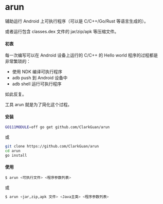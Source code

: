 # arun

辅助运行 Android 上可执行程序（可以是 C/C++/Go/Rust 等语言生成的）。

或者运行包含 classes.dex 文件的 jar/zip/apk 等压缩文件。

#### 初衷

每一次编写可以在 Android 设备上运行的 C/C++ 的 Hello world 程序的过程都是非常繁琐的：

* 使用 NDK 编译可执行程序
* adb push 到 Android 设备中
* adb shell 运行可执行程序

如此反复。

工具 arun 就是为了简化这个过程。

#### 安装

```bash
GO111MODULE=off go get github.com/ClarkGuan/arun
```

或

```bash
git clone https://github.com/ClarkGuan/arun
cd arun
go install
```

#### 使用

```bash
$ arun <可执行文件> <程序参数列表>
```

或

```bash
$ arun <jar,zip,apk 文件> <Java主类> <程序参数列表>
```
